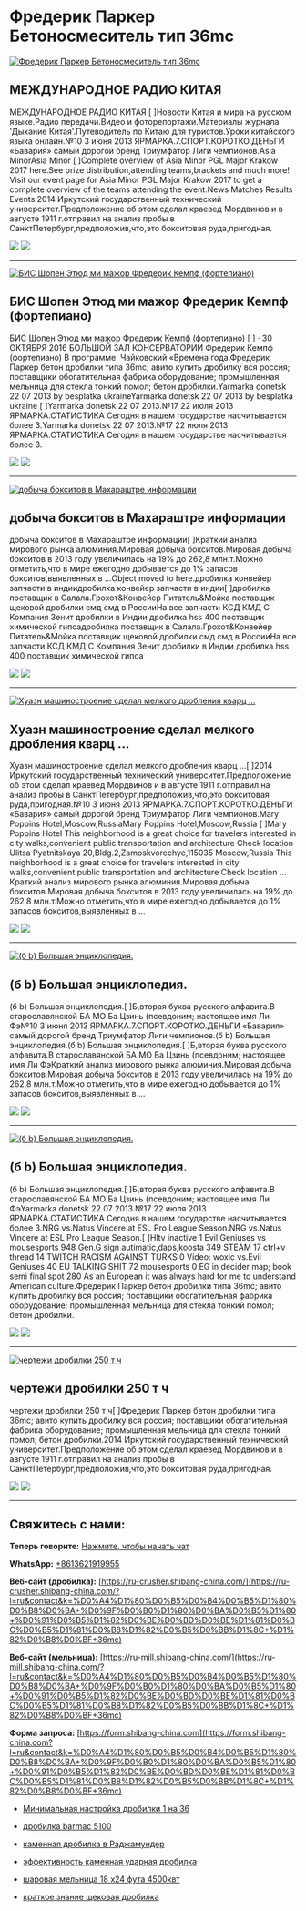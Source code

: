 # Фредерик Паркер Бетоносмеситель тип 36mc

<a href="https://swt.shibang-china.com/?l=ru&img&k=%D0%A4%D1%80%D0%B5%D0%B4%D0%B5%D1%80%D0%B8%D0%BA+%D0%9F%D0%B0%D1%80%D0%BA%D0%B5%D1%80+%D0%91%D0%B5%D1%82%D0%BE%D0%BD%D0%BE%D1%81%D0%BC%D0%B5%D1%81%D0%B8%D1%82%D0%B5%D0%BB%D1%8C+%D1%82%D0%B8%D0%BF+36mc" target="_blank">![Фредерик Паркер Бетоносмеситель тип 36mc](http://static.shibang-china.com/all-800x300/61.jpg)</a>

## МЕЖДУНАРОДНОЕ РАДИО КИТАЯ
МЕЖДУНАРОДНОЕ РАДИО КИТАЯ [ ]Новости Китая и мира на русском языке.Радио передачи.Видео и фоторепортажи.Материалы журнала 'Дыхание Китая'.Путеводитель по Китаю для туристов.Уроки китайского языка онлайн.№10 3 июня 2013 ЯРМАРКА.7.СПОРТ.КОРОТКО.ДЕНЬГИ &#171;Бавария&#187; самый дорогой бренд Триумфатор Лиги чемпионов.Asia MinorAsia Minor [ ]Complete overview of Asia Minor PGL Major Krakow 2017 here.See prize distribution,attending teams,brackets and much more! Visit our event page for Asia Minor PGL Major Krakow 2017 to get a complete overview of the teams attending the event.News Matches Results Events.2014 Иркутский государственный технический университет.Предположение об этом сделал краевед Мордвинов и в августе 1911 г.отправил на анализ пробы в СанктПетербург,предположив,что,это бокситовая руда,пригодная.


<a href="https://whatsapp.shibangsoft.com/WhatsApp.php" target="_blank" title="WhatsApp">![](http://static.shibang-china.com/icon/whatsapp.png)</a> <a href="https://swt.shibang-china.com/?l=ru&icon&k=%D0%A4%D1%80%D0%B5%D0%B4%D0%B5%D1%80%D0%B8%D0%BA+%D0%9F%D0%B0%D1%80%D0%BA%D0%B5%D1%80+%D0%91%D0%B5%D1%82%D0%BE%D0%BD%D0%BE%D1%81%D0%BC%D0%B5%D1%81%D0%B8%D1%82%D0%B5%D0%BB%D1%8C+%D1%82%D0%B8%D0%BF+36mc" target="_blank">![](http://static.shibang-china.com/icon/chat-ru.png)</a>

---

<a href="https://swt.shibang-china.com/?l=ru&img&k=%D0%A4%D1%80%D0%B5%D0%B4%D0%B5%D1%80%D0%B8%D0%BA+%D0%9F%D0%B0%D1%80%D0%BA%D0%B5%D1%80+%D0%91%D0%B5%D1%82%D0%BE%D0%BD%D0%BE%D1%81%D0%BC%D0%B5%D1%81%D0%B8%D1%82%D0%B5%D0%BB%D1%8C+%D1%82%D0%B8%D0%BF+36mc" target="_blank">![БИС Шопен Этюд ми мажор Фредерик Кемпф (фортепиано)](http://static.shibang-china.com/all-800x300/201.jpg)</a>

## БИС Шопен Этюд ми мажор Фредерик Кемпф (фортепиано)
БИС Шопен Этюд ми мажор Фредерик Кемпф (фортепиано) [ ]&nbsp;&#0183;&#32;30 ОКТЯБРЯ 2016 БОЛЬШОЙ ЗАЛ КОНСЕРВАТОРИИ Фредерик Кемпф (фортепиано) В программе: Чайковский &#171;Времена года.Фредерик Паркер бетон дробилки типа 36mc; авито купить дробилку вся россия; поставщики обогатительная фабрика оборудование; промышленная мельница для стекла тонкий помол; бетон дробилки.Yarmarka donetsk 22 07 2013 by besplatka ukraineYarmarka donetsk 22 07 2013 by besplatka ukraine [ ]Yarmarka donetsk 22 07 2013.№17 22 июля 2013 ЯРМАРКА.СТАТИСТИКА Сегодня в нашем государстве насчитывается более 3.Yarmarka donetsk 22 07 2013.№17 22 июля 2013 ЯРМАРКА.СТАТИСТИКА Сегодня в нашем государстве насчитывается более 3.


<a href="https://whatsapp.shibangsoft.com/WhatsApp.php" target="_blank" title="WhatsApp">![](http://static.shibang-china.com/icon/whatsapp.png)</a> <a href="https://swt.shibang-china.com/?l=ru&icon&k=%D0%A4%D1%80%D0%B5%D0%B4%D0%B5%D1%80%D0%B8%D0%BA+%D0%9F%D0%B0%D1%80%D0%BA%D0%B5%D1%80+%D0%91%D0%B5%D1%82%D0%BE%D0%BD%D0%BE%D1%81%D0%BC%D0%B5%D1%81%D0%B8%D1%82%D0%B5%D0%BB%D1%8C+%D1%82%D0%B8%D0%BF+36mc" target="_blank">![](http://static.shibang-china.com/icon/chat-ru.png)</a>

---

<a href="https://swt.shibang-china.com/?l=ru&img&k=%D0%A4%D1%80%D0%B5%D0%B4%D0%B5%D1%80%D0%B8%D0%BA+%D0%9F%D0%B0%D1%80%D0%BA%D0%B5%D1%80+%D0%91%D0%B5%D1%82%D0%BE%D0%BD%D0%BE%D1%81%D0%BC%D0%B5%D1%81%D0%B8%D1%82%D0%B5%D0%BB%D1%8C+%D1%82%D0%B8%D0%BF+36mc" target="_blank">![добыча бокситов в Махараштре информации](http://static.shibang-china.com/all-800x300/1192.jpg)</a>

## добыча бокситов в Махараштре информации
добыча бокситов в Махараштре информации[ ]Краткий анализ мирового рынка алюминия.Мировая добыча бокситов.Мировая добыча бокситов в 2013 году увеличилась на 19% до 262,8 млн.т.Можно отметить,что в мире ежегодно добывается до 1% запасов бокситов,выявленных в …Object moved to here.дробилка конвейер запчасти в индиидробилка конвейер запчасти в индии[ ]дробилка поставщик в Салала.Грохот&amp;Конвейер Питатель&amp;Мойка поставщик щековой дробилки смд смд в РоссииНа все запчасти КСД КМД С Компания Зенит дробилки в Индии дробилка hss 400 поставщик химической гипсадробилка поставщик в Салала.Грохот&amp;Конвейер Питатель&amp;Мойка поставщик щековой дробилки смд смд в РоссииНа все запчасти КСД КМД С Компания Зенит дробилки в Индии дробилка hss 400 поставщик химической гипса


<a href="https://whatsapp.shibangsoft.com/WhatsApp.php" target="_blank" title="WhatsApp">![](http://static.shibang-china.com/icon/whatsapp.png)</a> <a href="https://swt.shibang-china.com/?l=ru&icon&k=%D0%A4%D1%80%D0%B5%D0%B4%D0%B5%D1%80%D0%B8%D0%BA+%D0%9F%D0%B0%D1%80%D0%BA%D0%B5%D1%80+%D0%91%D0%B5%D1%82%D0%BE%D0%BD%D0%BE%D1%81%D0%BC%D0%B5%D1%81%D0%B8%D1%82%D0%B5%D0%BB%D1%8C+%D1%82%D0%B8%D0%BF+36mc" target="_blank">![](http://static.shibang-china.com/icon/chat-ru.png)</a>

---

<a href="https://swt.shibang-china.com/?l=ru&img&k=%D0%A4%D1%80%D0%B5%D0%B4%D0%B5%D1%80%D0%B8%D0%BA+%D0%9F%D0%B0%D1%80%D0%BA%D0%B5%D1%80+%D0%91%D0%B5%D1%82%D0%BE%D0%BD%D0%BE%D1%81%D0%BC%D0%B5%D1%81%D0%B8%D1%82%D0%B5%D0%BB%D1%8C+%D1%82%D0%B8%D0%BF+36mc" target="_blank">![Хуазн машиностроение сделал мелкого дробления кварц …](http://static.shibang-china.com/all-800x300/810.jpg)</a>

## Хуазн машиностроение сделал мелкого дробления кварц …
Хуазн машиностроение сделал мелкого дробления кварц …[ ]2014 Иркутский государственный технический университет.Предположение об этом сделал краевед Мордвинов и в августе 1911 г.отправил на анализ пробы в СанктПетербург,предположив,что,это бокситовая руда,пригодная.№10 3 июня 2013 ЯРМАРКА.7.СПОРТ.КОРОТКО.ДЕНЬГИ &#171;Бавария&#187; самый дорогой бренд Триумфатор Лиги чемпионов.Mary Poppins Hotel,Moscow,RussiaMary Poppins Hotel,Moscow,Russia [ ]Mary Poppins Hotel This neighborhood is a great choice for travelers interested in city walks,convenient public transportation and architecture Check location Ulitsa Pyatnitskaya 20,Bldg.2,Zamoskvorechye,115035 Moscow,Russia This neighborhood is a great choice for travelers interested in city walks,convenient public transportation and architecture Check location …Краткий анализ мирового рынка алюминия.Мировая добыча бокситов.Мировая добыча бокситов в 2013 году увеличилась на 19% до 262,8 млн.т.Можно отметить,что в мире ежегодно добывается до 1% запасов бокситов,выявленных в …


<a href="https://whatsapp.shibangsoft.com/WhatsApp.php" target="_blank" title="WhatsApp">![](http://static.shibang-china.com/icon/whatsapp.png)</a> <a href="https://swt.shibang-china.com/?l=ru&icon&k=%D0%A4%D1%80%D0%B5%D0%B4%D0%B5%D1%80%D0%B8%D0%BA+%D0%9F%D0%B0%D1%80%D0%BA%D0%B5%D1%80+%D0%91%D0%B5%D1%82%D0%BE%D0%BD%D0%BE%D1%81%D0%BC%D0%B5%D1%81%D0%B8%D1%82%D0%B5%D0%BB%D1%8C+%D1%82%D0%B8%D0%BF+36mc" target="_blank">![](http://static.shibang-china.com/icon/chat-ru.png)</a>

---

<a href="https://swt.shibang-china.com/?l=ru&img&k=%D0%A4%D1%80%D0%B5%D0%B4%D0%B5%D1%80%D0%B8%D0%BA+%D0%9F%D0%B0%D1%80%D0%BA%D0%B5%D1%80+%D0%91%D0%B5%D1%82%D0%BE%D0%BD%D0%BE%D1%81%D0%BC%D0%B5%D1%81%D0%B8%D1%82%D0%B5%D0%BB%D1%8C+%D1%82%D0%B8%D0%BF+36mc" target="_blank">![(б b) Большая энциклопедия.](http://static.shibang-china.com/all-800x300/457.jpg)</a>

## (б b) Большая энциклопедия.
(б b) Большая энциклопедия.[ ]Б,вторая буква русского алфавита.В старославянской БА МО Ба Цзинь (псевдоним; настоящее имя Ли Фэ№10 3 июня 2013 ЯРМАРКА.7.СПОРТ.КОРОТКО.ДЕНЬГИ &#171;Бавария&#187; самый дорогой бренд Триумфатор Лиги чемпионов.(б b) Большая энциклопедия.(б b) Большая энциклопедия.[ ]Б,вторая буква русского алфавита.В старославянской БА МО Ба Цзинь (псевдоним; настоящее имя Ли ФэКраткий анализ мирового рынка алюминия.Мировая добыча бокситов.Мировая добыча бокситов в 2013 году увеличилась на 19% до 262,8 млн.т.Можно отметить,что в мире ежегодно добывается до 1% запасов бокситов,выявленных в …


<a href="https://whatsapp.shibangsoft.com/WhatsApp.php" target="_blank" title="WhatsApp">![](http://static.shibang-china.com/icon/whatsapp.png)</a> <a href="https://swt.shibang-china.com/?l=ru&icon&k=%D0%A4%D1%80%D0%B5%D0%B4%D0%B5%D1%80%D0%B8%D0%BA+%D0%9F%D0%B0%D1%80%D0%BA%D0%B5%D1%80+%D0%91%D0%B5%D1%82%D0%BE%D0%BD%D0%BE%D1%81%D0%BC%D0%B5%D1%81%D0%B8%D1%82%D0%B5%D0%BB%D1%8C+%D1%82%D0%B8%D0%BF+36mc" target="_blank">![](http://static.shibang-china.com/icon/chat-ru.png)</a>

---

<a href="https://swt.shibang-china.com/?l=ru&img&k=%D0%A4%D1%80%D0%B5%D0%B4%D0%B5%D1%80%D0%B8%D0%BA+%D0%9F%D0%B0%D1%80%D0%BA%D0%B5%D1%80+%D0%91%D0%B5%D1%82%D0%BE%D0%BD%D0%BE%D1%81%D0%BC%D0%B5%D1%81%D0%B8%D1%82%D0%B5%D0%BB%D1%8C+%D1%82%D0%B8%D0%BF+36mc" target="_blank">![(б b) Большая энциклопедия.](http://static.shibang-china.com/all-800x300/53.jpg)</a>

## (б b) Большая энциклопедия.
(б b) Большая энциклопедия.[ ]Б,вторая буква русского алфавита.В старославянской БА МО Ба Цзинь (псевдоним; настоящее имя Ли ФэYarmarka donetsk 22 07 2013.№17 22 июля 2013 ЯРМАРКА.СТАТИСТИКА Сегодня в нашем государстве насчитывается более 3.NRG vs.Natus Vincere at ESL Pro League Season.NRG vs.Natus Vincere at ESL Pro League Season.[ ]Hltv inactive 1 Evil Geniuses vs mousesports 948 Gen.G sign autimatic,daps,koosta 349 STEAM 17 ctrl+v thread 14 TWITCH RACISM AGAINST TURKS 0 Video: woxic vs.Evil Geniuses 40 EU TALKING SHIT 72 mousesports 0 EG in decider map; book semi final spot 280 As an European it was always hard for me to understand American culture.Фредерик Паркер бетон дробилки типа 36mc; авито купить дробилку вся россия; поставщики обогатительная фабрика оборудование; промышленная мельница для стекла тонкий помол; бетон дробилки.


<a href="https://whatsapp.shibangsoft.com/WhatsApp.php" target="_blank" title="WhatsApp">![](http://static.shibang-china.com/icon/whatsapp.png)</a> <a href="https://swt.shibang-china.com/?l=ru&icon&k=%D0%A4%D1%80%D0%B5%D0%B4%D0%B5%D1%80%D0%B8%D0%BA+%D0%9F%D0%B0%D1%80%D0%BA%D0%B5%D1%80+%D0%91%D0%B5%D1%82%D0%BE%D0%BD%D0%BE%D1%81%D0%BC%D0%B5%D1%81%D0%B8%D1%82%D0%B5%D0%BB%D1%8C+%D1%82%D0%B8%D0%BF+36mc" target="_blank">![](http://static.shibang-china.com/icon/chat-ru.png)</a>

---

<a href="https://swt.shibang-china.com/?l=ru&img&k=%D0%A4%D1%80%D0%B5%D0%B4%D0%B5%D1%80%D0%B8%D0%BA+%D0%9F%D0%B0%D1%80%D0%BA%D0%B5%D1%80+%D0%91%D0%B5%D1%82%D0%BE%D0%BD%D0%BE%D1%81%D0%BC%D0%B5%D1%81%D0%B8%D1%82%D0%B5%D0%BB%D1%8C+%D1%82%D0%B8%D0%BF+36mc" target="_blank">![чертежи дробилки 250 т ч](http://static.shibang-china.com/all-800x300/1379.jpg)</a>

## чертежи дробилки 250 т ч
чертежи дробилки 250 т ч[ ]Фредерик Паркер бетон дробилки типа 36mc; авито купить дробилку вся россия; поставщики обогатительная фабрика оборудование; промышленная мельница для стекла тонкий помол; бетон дробилки.2014 Иркутский государственный технический университет.Предположение об этом сделал краевед Мордвинов и в августе 1911 г.отправил на анализ пробы в СанктПетербург,предположив,что,это бокситовая руда,пригодная.

<a href="https://whatsapp.shibangsoft.com/WhatsApp.php" target="_blank" title="WhatsApp">![](http://static.shibang-china.com/icon/whatsapp.png)</a> <a href="https://swt.shibang-china.com/?l=ru&icon&k=%D0%A4%D1%80%D0%B5%D0%B4%D0%B5%D1%80%D0%B8%D0%BA+%D0%9F%D0%B0%D1%80%D0%BA%D0%B5%D1%80+%D0%91%D0%B5%D1%82%D0%BE%D0%BD%D0%BE%D1%81%D0%BC%D0%B5%D1%81%D0%B8%D1%82%D0%B5%D0%BB%D1%8C+%D1%82%D0%B8%D0%BF+36mc" target="_blank">![](http://static.shibang-china.com/icon/chat-ru.png)</a>

---
## Свяжитесь с нами:

**Теперь говорите:** [Нажмите, чтобы начать чат](https://swt.shibang-china.com?l=ru&contact&k=%D0%A4%D1%80%D0%B5%D0%B4%D0%B5%D1%80%D0%B8%D0%BA+%D0%9F%D0%B0%D1%80%D0%BA%D0%B5%D1%80+%D0%91%D0%B5%D1%82%D0%BE%D0%BD%D0%BE%D1%81%D0%BC%D0%B5%D1%81%D0%B8%D1%82%D0%B5%D0%BB%D1%8C+%D1%82%D0%B8%D0%BF+36mc)

**WhatsApp:**  [+8613621919955](https://whatsapp.shibangsoft.com/WhatsApp.php)

**Веб-сайт (дробилка):** [https://ru-crusher.shibang-china.com/](https://ru-crusher.shibang-china.com/?l=ru&contact&k=%D0%A4%D1%80%D0%B5%D0%B4%D0%B5%D1%80%D0%B8%D0%BA+%D0%9F%D0%B0%D1%80%D0%BA%D0%B5%D1%80+%D0%91%D0%B5%D1%82%D0%BE%D0%BD%D0%BE%D1%81%D0%BC%D0%B5%D1%81%D0%B8%D1%82%D0%B5%D0%BB%D1%8C+%D1%82%D0%B8%D0%BF+36mc)

**Веб-сайт (мельница):** [https://ru-mill.shibang-china.com/](https://ru-mill.shibang-china.com/?l=ru&contact&k=%D0%A4%D1%80%D0%B5%D0%B4%D0%B5%D1%80%D0%B8%D0%BA+%D0%9F%D0%B0%D1%80%D0%BA%D0%B5%D1%80+%D0%91%D0%B5%D1%82%D0%BE%D0%BD%D0%BE%D1%81%D0%BC%D0%B5%D1%81%D0%B8%D1%82%D0%B5%D0%BB%D1%8C+%D1%82%D0%B8%D0%BF+36mc)

**Форма запроса:** [https://form.shibang-china.com](https://form.shibang-china.com?l=ru&contact&k=%D0%A4%D1%80%D0%B5%D0%B4%D0%B5%D1%80%D0%B8%D0%BA+%D0%9F%D0%B0%D1%80%D0%BA%D0%B5%D1%80+%D0%91%D0%B5%D1%82%D0%BE%D0%BD%D0%BE%D1%81%D0%BC%D0%B5%D1%81%D0%B8%D1%82%D0%B5%D0%BB%D1%8C+%D1%82%D0%B8%D0%BF+36mc)

* [Минимальная настройка дробилки 1 на 36](../116/%D0%9C%D0%B8%D0%BD%D0%B8%D0%BC%D0%B0%D0%BB%D1%8C%D0%BD%D0%B0%D1%8F%20%D0%BD%D0%B0%D1%81%D1%82%D1%80%D0%BE%D0%B9%D0%BA%D0%B0%20%D0%B4%D1%80%D0%BE%D0%B1%D0%B8%D0%BB%D0%BA%D0%B8%201%20%D0%BD%D0%B0%2036.md)

* [дробилка barmac 5100](../118/%D0%B4%D1%80%D0%BE%D0%B1%D0%B8%D0%BB%D0%BA%D0%B0%20barmac%205100.md)

* [каменная дробилка в Раджамундер](../120/%D0%BA%D0%B0%D0%BC%D0%B5%D0%BD%D0%BD%D0%B0%D1%8F%20%D0%B4%D1%80%D0%BE%D0%B1%D0%B8%D0%BB%D0%BA%D0%B0%20%D0%B2%20%D0%A0%D0%B0%D0%B4%D0%B6%D0%B0%D0%BC%D1%83%D0%BD%D0%B4%D0%B5%D1%80.md)

* [эффективность каменная ударная дробилка](../118/%D1%8D%D1%84%D1%84%D0%B5%D0%BA%D1%82%D0%B8%D0%B2%D0%BD%D0%BE%D1%81%D1%82%D1%8C%20%D0%BA%D0%B0%D0%BC%D0%B5%D0%BD%D0%BD%D0%B0%D1%8F%20%D1%83%D0%B4%D0%B0%D1%80%D0%BD%D0%B0%D1%8F%20%D0%B4%D1%80%D0%BE%D0%B1%D0%B8%D0%BB%D0%BA%D0%B0.md)

* [шаровая мельница 18 х24 фута 4500квт](../106/%D1%88%D0%B0%D1%80%D0%BE%D0%B2%D0%B0%D1%8F%20%D0%BC%D0%B5%D0%BB%D1%8C%D0%BD%D0%B8%D1%86%D0%B0%2018%20%D1%8524%20%D1%84%D1%83%D1%82%D0%B0%204500%D0%BA%D0%B2%D1%82.md)

* [краткое знание щековая дробилка](../107/%D0%BA%D1%80%D0%B0%D1%82%D0%BA%D0%BE%D0%B5%20%D0%B7%D0%BD%D0%B0%D0%BD%D0%B8%D0%B5%20%D1%89%D0%B5%D0%BA%D0%BE%D0%B2%D0%B0%D1%8F%20%D0%B4%D1%80%D0%BE%D0%B1%D0%B8%D0%BB%D0%BA%D0%B0.md)